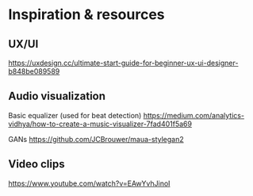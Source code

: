 # Inspiration & resources

## UX/UI

https://uxdesign.cc/ultimate-start-guide-for-beginner-ux-ui-designer-b848be089589


## Audio visualization

Basic equalizer (used for beat detection)
https://medium.com/analytics-vidhya/how-to-create-a-music-visualizer-7fad401f5a69

GANs
https://github.com/JCBrouwer/maua-stylegan2

## Video clips

https://www.youtube.com/watch?v=EAwYvhJinoI
